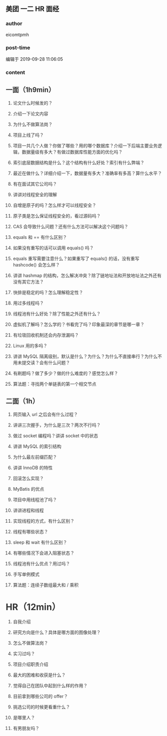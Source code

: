 ## 美团 一二 HR 面经
### author 
eicomtpmh
### post-time 

编辑于  2019-09-28 11:06:05
### content 
<div class="post-topic-des nc-post-content">
 <h2 style="color: rgb(51,51,51);">
  <span>
   一面（1h9min）
  </span>
 </h2>
 <ol style="color: rgb(51,51,51);">
  <li>
   <p>
    <span>
     论文什么时候发的？
    </span>
   </p>
  </li>
  <li>
   <p>
    <span>
     介绍一下论文内容
    </span>
   </p>
  </li>
  <li>
   <p>
    <span>
     为什么不做算法岗？
    </span>
   </p>
  </li>
  <li>
   <p>
    <span>
     项目上线了吗？
    </span>
   </p>
  </li>
  <li>
   <p>
    <span>
     项目一共几个人做？你做了哪些？用的哪个数据库？介绍一下后端主要业务逻辑，数据量级有多大？有做过数据库性能方面的优化吗？
    </span>
   </p>
  </li>
  <li>
   <p>
    <span>
     索引底层数据结构是什么？这个结构有什么好处？索引有什么弊端？
    </span>
   </p>
  </li>
  <li>
   <p>
    <span>
     最近在做什么？详细介绍一下，数据量有多大？准确率有多高？算什么水平？
    </span>
   </p>
  </li>
  <li>
   <p>
    <span>
     有在面试其它公司吗？
    </span>
   </p>
  </li>
  <li>
   <p>
    <span>
     讲讲对线程安全的理解
    </span>
   </p>
  </li>
  <li>
   <p>
    <span>
     自增是原子的吗？怎么样才可以线程安全？
    </span>
   </p>
  </li>
  <li>
   <p>
    <span>
     原子类是怎么保证线程安全的，看过源码吗？
    </span>
   </p>
  </li>
  <li>
   <p>
    <span>
     CAS 会导致什么问题？还有什么方法可以解决这个问题吗？
    </span>
   </p>
  </li>
  <li>
   <p>
    <span>
     equals 和 == 有什么区别？
    </span>
   </p>
  </li>
  <li>
   <p>
    <span>
     如果没有重写的话可以调用 equals() 吗？
    </span>
   </p>
  </li>
  <li>
   <p>
    <span>
     equals 重写需要注意什么？如果重写了 equals() 的话，没有重写 hashcode() 会怎么样？
    </span>
   </p>
  </li>
  <li>
   <p>
    <span>
     讲讲 hashmap 的结构，怎么解决冲突？除了链地址法和开放地址法之外还有没有其它方法？
    </span>
   </p>
  </li>
  <li>
   <p>
    <span>
     快排是稳定的吗？怎么理解稳定性？
    </span>
   </p>
  </li>
  <li>
   <p>
    <span>
     用过多线程吗？
    </span>
   </p>
  </li>
  <li>
   <p>
    <span>
     线程池有什么好处？除了性能之外还有什么？
    </span>
   </p>
  </li>
  <li>
   <p>
    <span>
     虚拟机了解吗？怎么学的？书看完了吗？印象最深的章节是哪一章？
    </span>
   </p>
  </li>
  <li>
   <p>
    <span>
     有垃圾回收机制还会内存泄漏吗？
    </span>
   </p>
  </li>
  <li>
   <p>
    <span>
     Linux 用的多吗？
    </span>
   </p>
  </li>
  <li>
   <p>
    <span>
     讲讲 MySQL 隔离级别，默认是什么？为什么？为什么不直接串行？为什么不用未提交读？会有什么问题？
    </span>
   </p>
  </li>
  <li>
   <p>
    <span>
     有刷题吗？做了多少？做的什么难度的？感觉怎么样？
    </span>
   </p>
  </li>
  <li>
   <p>
    <span>
     算法题：寻找两个单链表的第一个相交节点
    </span>
   </p>
  </li>
 </ol>
 <h2 style="color: rgb(51,51,51);">
  <span>
   二面（1h）
  </span>
 </h2>
 <ol style="color: rgb(51,51,51);">
  <li>
   <p>
    <span>
     网页输入 url 之后会有什么过程？
    </span>
   </p>
  </li>
  <li>
   <p>
    <span>
     讲讲三次握手，为什么是三次？两次不行吗？
    </span>
   </p>
  </li>
  <li>
   <p>
    <span>
     做过 socket 编程吗？讲讲 socket 中的状态
    </span>
   </p>
  </li>
  <li>
   <p>
    <span>
     讲讲 MySQL 的索引结构
    </span>
   </p>
  </li>
  <li>
   <p>
    <span>
     为什么最左前缀匹配？
    </span>
   </p>
  </li>
  <li>
   <p>
    <span>
     讲讲 InnoDB 的特性
    </span>
   </p>
  </li>
  <li>
   <p>
    <span>
     回滚怎么实现？
    </span>
   </p>
  </li>
  <li>
   <p>
    <span>
     MyBatis 的优点
    </span>
   </p>
  </li>
  <li>
   <p>
    <span>
     项目中用线程池了吗？
    </span>
   </p>
  </li>
  <li>
   <p>
    <span>
     讲讲进程和线程
    </span>
   </p>
  </li>
  <li>
   <p>
    <span>
     实现线程的方式，有什么区别？
    </span>
   </p>
  </li>
  <li>
   <p>
    <span>
     线程有哪些状态？
    </span>
   </p>
  </li>
  <li>
   <p>
    <span>
     sleep 和 wait 有什么区别？
    </span>
   </p>
  </li>
  <li>
   <p>
    <span>
     有哪些情况下会进入阻塞状态？
    </span>
   </p>
  </li>
  <li>
   <p>
    <span>
     线程池有什么优点？用过吗？
    </span>
   </p>
  </li>
  <li>
   <p>
    <span>
     手写单例模式
    </span>
   </p>
  </li>
  <li>
   <div>
    <span>
     算法题：连续子数组最大和 / 乘积
    </span>
   </div>
  </li>
 </ol>
 <div>
  <h1 style="color: rgb(51,51,51);">
   <span>
    HR（12min）
   </span>
  </h1>
  <ol style="color: rgb(51,51,51);">
   <li>
    <p>
     <span>
      自我介绍
     </span>
    </p>
   </li>
   <li>
    <p>
     <span>
      研究方向是什么？具体是哪方面的图像处理？
     </span>
    </p>
   </li>
   <li>
    <p>
     <span>
      怎么不做算法岗？
     </span>
    </p>
   </li>
   <li>
    <p>
     <span>
      实习过吗？
     </span>
    </p>
   </li>
   <li>
    <p>
     <span>
      项目介绍职责介绍
     </span>
    </p>
   </li>
   <li>
    <p>
     <span>
      最大的困难和收获是什么？
     </span>
    </p>
   </li>
   <li>
    <p>
     <span>
      觉得自己在团队中起到什么样的作用？
     </span>
    </p>
   </li>
   <li>
    <p>
     <span>
      目前拿到哪些公司的 offer？
     </span>
    </p>
   </li>
   <li>
    <p>
     <span>
      挑选公司的时候更看重什么？
     </span>
    </p>
   </li>
   <li>
    <p>
     <span>
      是哪里人？
     </span>
    </p>
   </li>
   <li>
    <p>
     <span>
      有男朋友吗？
     </span>
    </p>
   </li>
  </ol>
  <br/>
 </div>
 <div>
  <br/>
 </div>
</div>
